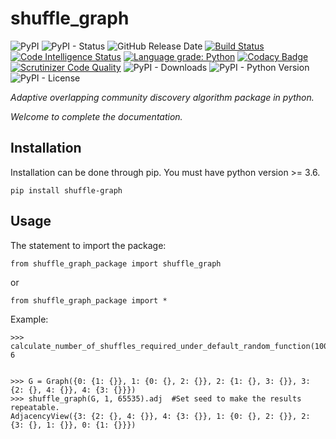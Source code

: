# shuffle_graph

![PyPI](https://img.shields.io/pypi/v/count-dict?color=red)
![PyPI - Status](https://img.shields.io/pypi/status/count-dict)
![GitHub Release Date](https://img.shields.io/github/release-date/fsssosei/count_dict)
[![Build Status](https://scrutinizer-ci.com/g/fsssosei/count_dict/badges/build.png?b=master)](https://scrutinizer-ci.com/g/fsssosei/count_dict/build-status/master)
[![Code Intelligence Status](https://scrutinizer-ci.com/g/fsssosei/count_dict/badges/code-intelligence.svg?b=master)](https://scrutinizer-ci.com/code-intelligence)
[![Language grade: Python](https://img.shields.io/lgtm/grade/python/g/fsssosei/count_dict.svg?logo=lgtm&logoWidth=18)](https://lgtm.com/projects/g/fsssosei/count_dict/context:python)
[![Codacy Badge](https://api.codacy.com/project/badge/Grade/bf34f8d12be84b4492a5a3709df0aae5)](https://www.codacy.com/manual/fsssosei/count_dict?utm_source=github.com&amp;utm_medium=referral&amp;utm_content=fsssosei/count_dict&amp;utm_campaign=Badge_Grade)
[![Scrutinizer Code Quality](https://scrutinizer-ci.com/g/fsssosei/count_dict/badges/quality-score.png?b=master)](https://scrutinizer-ci.com/g/fsssosei/count_dict/?branch=master)
![PyPI - Downloads](https://img.shields.io/pypi/dw/count-dict?label=PyPI%20-%20Downloads)
![PyPI - Python Version](https://img.shields.io/pypi/pyversions/count-dict)
![PyPI - License](https://img.shields.io/pypi/l/count-dict)

*Adaptive overlapping community discovery algorithm package in python.*

*Welcome to complete the documentation.*

## Installation

Installation can be done through pip. You must have python version >= 3.6.

	pip install shuffle-graph

## Usage

The statement to import the package:

	from shuffle_graph_package import shuffle_graph

or

	from shuffle_graph_package import *
	
Example:

	>>> calculate_number_of_shuffles_required_under_default_random_function(10000)
	6


	>>> G = Graph({0: {1: {}}, 1: {0: {}, 2: {}}, 2: {1: {}, 3: {}}, 3: {2: {}, 4: {}}, 4: {3: {}}})
	>>> shuffle_graph(G, 1, 65535).adj  #Set seed to make the results repeatable.
	AdjacencyView({3: {2: {}, 4: {}}, 4: {3: {}}, 1: {0: {}, 2: {}}, 2: {3: {}, 1: {}}, 0: {1: {}}})
